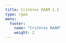 ```yaml
---
title: Critères RAAM 1.1
type: rgaa
menu:
  footer:
    name: "Critères RAAM"
    weight: 2
---
```

